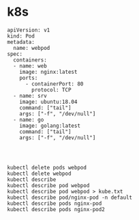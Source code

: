# k8s  

    apiVersion: v1
    kind: Pod
    metadata:
      name: webpod
    spec:
      containers:
      - name: web
        image: nginx:latest
        ports:
          - containerPort: 80
            protocol: TCP
      - name: srv
        image: ubuntu:18.04
        command: ["tail"]
        args: ["-f", "/dev/null"]
      - name: go
        image: golang:latest
        command: ["tail"]
        args: ["-f", "/dev/null"]




    kubectl delete pods webpod
    kubectl delete webpod
    kubectl describe
    kubectl describe pod webpod
    kubectl describe pod webpod > kube.txt
    kubectl describe pod/nginx-pod -n default
    kubectl describe pods nginx-pod
    kubectl describe pods nginx-pod2

